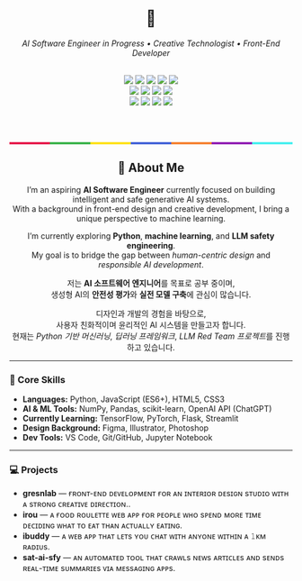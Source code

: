 <h1 align="center">🤖</h1>
<p align="center"><i>AI Software Engineer in Progress • Creative Technologist • Front-End Developer</i></p>

<div align="center">

  <!-- Core Skills -->
  <br/>
  <img src="https://img.shields.io/badge/Language-Python-3776AB?logo=python&logoColor=white"/>
  <img src="https://img.shields.io/badge/Library-NumPy-013243?logo=numpy&logoColor=white"/>
  <img src="https://img.shields.io/badge/Library-pandas-150458?logo=pandas&logoColor=white"/>
  <img src="https://img.shields.io/badge/Tool-Jupyter-F37626?logo=jupyter&logoColor=white"/>
  <img src="https://img.shields.io/badge/Tool-VS%20Code-007ACC?logo=visualstudiocode&logoColor=white"/>
  
  <br/>

  <!-- Currently Learning -->
  <img src="https://img.shields.io/badge/Learning-TensorFlow-FF6F00?logo=tensorflow&logoColor=white"/>
  <img src="https://img.shields.io/badge/Learning-PyTorch-EE4C2C?logo=pytorch&logoColor=white"/>
  <img src="https://img.shields.io/badge/Learning-OpenAI-412991?logo=openai&logoColor=white"/>
  <img src="https://img.shields.io/badge/Learning-Streamlit-FF4B4B?logo=streamlit&logoColor=white"/>

  <br/>

  <!-- Background -->
  <img src="https://img.shields.io/badge/Background-HTML5-E34F26?logo=html5&logoColor=white"/>
  <img src="https://img.shields.io/badge/Background-CSS3-1572B6?logo=css3&logoColor=white"/>
  <img src="https://img.shields.io/badge/Background-JavaScript-yellow?logo=javascript&logoColor=black"/>
  <img src="https://img.shields.io/badge/Design-Figma-F24E1E?logo=figma&logoColor=white"/>

  <br/><br/>

  <!-- Rainbow Divider -->
  <div style="height: 4px; width: 100%; display: flex;">
    <div style="flex: 1; background-color: #e6194b;"></div>
    <div style="flex: 1; background-color: #3cb44b;"></div>
    <div style="flex: 1; background-color: #ffe119;"></div>
    <div style="flex: 1; background-color: #4363d8;"></div>
    <div style="flex: 1; background-color: #f58231;"></div>
    <div style="flex: 1; background-color: #911eb4;"></div>
    <div style="flex: 1; background-color: #46f0f0;"></div>
  </div>

</div>
<h2 align="center">🤖 About Me</h2>

<p align="center">
  I’m an aspiring <strong>AI Software Engineer</strong> currently focused on building intelligent and safe generative AI systems.<br>
  With a background in front-end design and creative development, I bring a unique perspective to machine learning.
</p>

<p align="center">
  I’m currently exploring <strong>Python</strong>, <strong>machine learning</strong>, and <strong>LLM safety engineering</strong>.<br>
  My goal is to bridge the gap between <em>human-centric design</em> and <em>responsible AI development</em>.
</p>

<p align="center">
  저는 <strong>AI 소프트웨어 엔지니어</strong>를 목표로 공부 중이며,<br>
  생성형 AI의 <strong>안전성 평가</strong>와 <strong>실전 모델 구축</strong>에 관심이 많습니다.
</p>

<p align="center">
  디자인과 개발의 경험을 바탕으로,<br>
  사용자 친화적이며 윤리적인 AI 시스템을 만들고자 합니다.<br>
  현재는 <em>Python 기반 머신러닝</em>, <em>딥러닝 프레임워크</em>, <em>LLM Red Team 프로젝트</em>를 진행하고 있습니다.
</p>
<hr>

<h3>🧠 Core Skills</h3>

<ul>
  <li><strong>Languages:</strong> Python, JavaScript (ES6+), HTML5, CSS3</li>
  <li><strong>AI & ML Tools:</strong> NumPy, Pandas, scikit-learn, OpenAI API (ChatGPT)</li>
  <li><strong>Currently Learning:</strong> TensorFlow, PyTorch, Flask, Streamlit</li>
  <li><strong>Design Background:</strong> Figma, Illustrator, Photoshop</li>
  <li><strong>Dev Tools:</strong> VS Code, Git/GitHub, Jupyter Notebook</li>
</ul>

<hr>

<h3>💻 Projects</h3>

<ul>
  <li><strong>gresnlab</strong> — ғʀᴏɴᴛ-ᴇɴᴅ ᴅᴇᴠᴇʟᴏᴘᴍᴇɴᴛ ғᴏʀ ᴀɴ ɪɴᴛᴇʀɪᴏʀ ᴅᴇsɪɢɴ sᴛᴜᴅɪᴏ ᴡɪᴛʜ ᴀ sᴛʀᴏɴɢ ᴄʀᴇᴀᴛɪᴠᴇ ᴅɪʀᴇᴄᴛɪᴏɴ..</li>
  <li><strong>irou</strong> — ᴀ ғᴏᴏᴅ ʀᴏᴜʟᴇᴛᴛᴇ ᴡᴇʙ ᴀᴘᴘ ғᴏʀ ᴘᴇᴏᴘʟᴇ ᴡʜᴏ sᴘᴇɴᴅ ᴍᴏʀᴇ ᴛɪᴍᴇ ᴅᴇᴄɪᴅɪɴɢ ᴡʜᴀᴛ ᴛᴏ ᴇᴀᴛ ᴛʜᴀɴ ᴀᴄᴛᴜᴀʟʟʏ ᴇᴀᴛɪɴɢ. </li>
  <li><strong>ibuddy</strong> — ᴀ ᴡᴇʙ ᴀᴘᴘ ᴛʜᴀᴛ ʟᴇᴛs ʏᴏᴜ ᴄʜᴀᴛ ᴡɪᴛʜ ᴀɴʏᴏɴᴇ ᴡɪᴛʜɪɴ ᴀ 𝟷ᴋᴍ ʀᴀᴅɪᴜs. </li>
  <li><strong>sat-ai-sfy</strong> — ᴀɴ ᴀᴜᴛᴏᴍᴀᴛᴇᴅ ᴛᴏᴏʟ ᴛʜᴀᴛ ᴄʀᴀᴡʟs ɴᴇᴡs ᴀʀᴛɪᴄʟᴇs ᴀɴᴅ sᴇɴᴅs ʀᴇᴀʟ-ᴛɪᴍᴇ sᴜᴍᴍᴀʀɪᴇs ᴠɪᴀ ᴍᴇssᴀɢɪɴɢ ᴀᴘᴘs. </li>
</ul>
